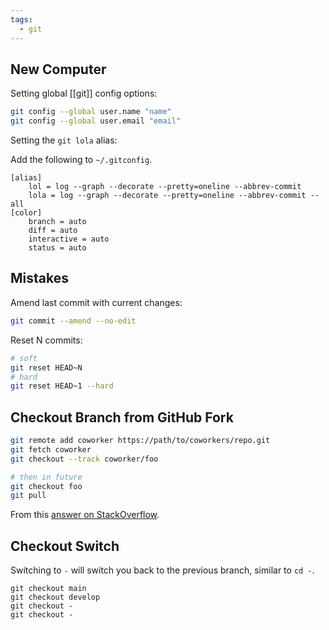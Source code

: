 ```yaml
---
tags:
  - git
---
```

## New Computer

Setting global [[git]] config options:

```sh
git config --global user.name "name"
git config --global user.email "email"
```

Setting the `git lola` alias:

Add the following to `~/.gitconfig`.

```
[alias]
	lol = log --graph --decorate --pretty=oneline --abbrev-commit
	lola = log --graph --decorate --pretty=oneline --abbrev-commit --all
[color]
	branch = auto
	diff = auto
	interactive = auto
	status = auto
```

## Mistakes

Amend last commit with current changes:

```sh
git commit --amend --no-edit
```

Reset N commits:

```sh
# soft
git reset HEAD~N
# hard
git reset HEAD~1 --hard
```

## Checkout Branch from GitHub Fork

```sh
git remote add coworker https://path/to/coworkers/repo.git
git fetch coworker
git checkout --track coworker/foo

# then in future
git checkout foo
git pull
```

From this [answer on StackOverflow](https://stackoverflow.com/a/5884825).

## Checkout Switch

Switching to `-` will switch you back to the previous branch, similar to `cd -`.

```
git checkout main
git checkout develop
git checkout -
git checkout -
```
